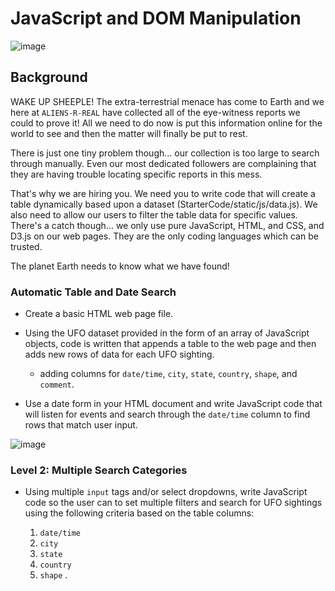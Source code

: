 # JavaScript and DOM Manipulation

![image](https://user-images.githubusercontent.com/69134400/120051851-41ef2e80-bfd7-11eb-9d72-3bac583e48f5.png)


## Background

WAKE UP SHEEPLE! The extra-terrestrial menace has come to Earth and we here at `ALIENS-R-REAL` have collected all of the eye-witness reports we could to prove it! All we need to do now is put this information online for the world to see and then the matter will finally be put to rest.

There is just one tiny problem though... our collection is too large to search through manually. Even our most dedicated followers are complaining that they are having trouble locating specific reports in this mess.

That's why we are hiring you. We need you to write code that will create a table dynamically based upon a dataset (StarterCode/static/js/data.js). We also need to allow our users to filter the table data for specific values. There's a catch though... we only use pure JavaScript, HTML, and CSS, and D3.js on our web pages. They are the only coding languages which can be trusted.

The planet Earth needs to know what we have found!


### Automatic Table and Date Search

* Create a basic HTML web page file.

* Using the UFO dataset provided in the form of an array of JavaScript objects, code is written that appends a table to the web page and then adds new rows of data for each UFO sighting.

  * adding columns for `date/time`, `city`, `state`, `country`, `shape`, and `comment`.

* Use a date form in your HTML document and write JavaScript code that will listen for events and search through the `date/time` column to find rows that match user input.

![image](https://user-images.githubusercontent.com/69134400/120051882-63e8b100-bfd7-11eb-8b8e-76cebc5e65b3.png)


### Level 2: Multiple Search Categories

* Using multiple `input` tags and/or select dropdowns, write JavaScript code so the user can to set multiple filters and search for UFO sightings using the following criteria based on the table columns:

  1. `date/time`
  2. `city`
  3. `state`
  4. `country`
  5. `shape`
.
